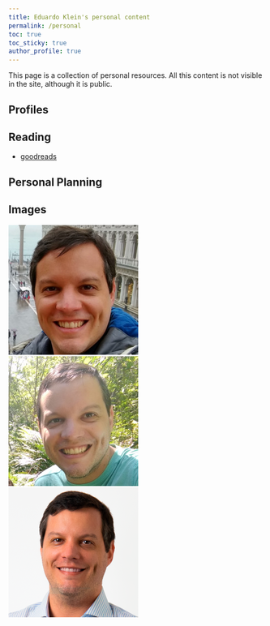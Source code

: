 ```yaml
---
title: Eduardo Klein's personal content
permalink: /personal
toc: true
toc_sticky: true
author_profile: true
---
```


This page is a collection of personal resources. All this content is not visible in the site, although it is public.

## Profiles


## Reading

- [goodreads](https://www.goodreads.com/user/show/29886397-eduardo-klein)

## Personal Planning

## Images

![2017 at Venice](/_personal/photos/venice-2017-256.jpg) ![2018 at Ecoland](/_personal/photos/ecoland-2018-256.jpg) ![2019 professional picture](/_personal/photos/nelo-2019-256.png)